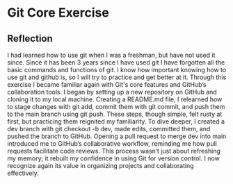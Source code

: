 # Git Core Exercise

## Reflection
I had learned how to use git when I was a freshman, but have not used it since. Since it has been 3 years since I have used git
I have forgotten all the basic commands and functions of git. I know how important knowing how to use git and github is, so I will try to practice and get better at it. Through this exercise I became familiar again with Git's core features and GitHub’s collaboration tools. I began by setting up a new repository on GitHub and cloning it to my local machine. Creating a README.md file, I relearned how to stage changes with git add, commit them with git commit, and push them to the main branch using git push. These steps, though simple, felt rusty at first, but practicing them reignited my familiarity. To dive deeper, I created a dev branch with git checkout -b dev, made edits, committed them, and pushed the branch to GitHub. Opening a pull request to merge dev into main introduced me to GitHub’s collaborative workflow, reminding me how pull requests facilitate code reviews. This process wasn’t just about refreshing my memory; it rebuilt my confidence in using Git for version control. I now recognize again its value in organizing projects and collaborating effectively.
